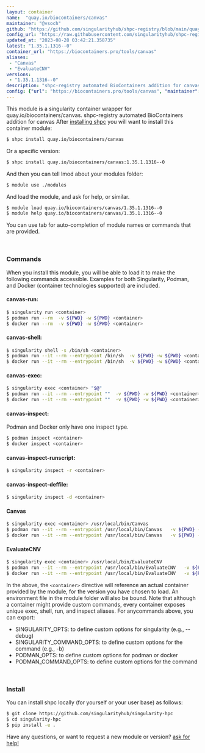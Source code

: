 ```yaml
---
layout: container
name:  "quay.io/biocontainers/canvas"
maintainer: "@vsoch"
github: "https://github.com/singularityhub/shpc-registry/blob/main/quay.io/biocontainers/canvas/container.yaml"
config_url: "https://raw.githubusercontent.com/singularityhub/shpc-registry/main/quay.io/biocontainers/canvas/container.yaml"
updated_at: "2023-08-28 03:42:21.358735"
latest: "1.35.1.1316--0"
container_url: "https://biocontainers.pro/tools/canvas"
aliases:
 - "Canvas"
 - "EvaluateCNV"
versions:
 - "1.35.1.1316--0"
description: "shpc-registry automated BioContainers addition for canvas"
config: {"url": "https://biocontainers.pro/tools/canvas", "maintainer": "@vsoch", "description": "shpc-registry automated BioContainers addition for canvas", "latest": {"1.35.1.1316--0": "sha256:451402da5627cab049012dbe0134679a6c0067e3140efd1f91e492dfdf61d940"}, "tags": {"1.35.1.1316--0": "sha256:451402da5627cab049012dbe0134679a6c0067e3140efd1f91e492dfdf61d940"}, "docker": "quay.io/biocontainers/canvas", "aliases": {"Canvas": "/usr/local/bin/Canvas", "EvaluateCNV": "/usr/local/bin/EvaluateCNV"}}
---
```


This module is a singularity container wrapper for quay.io/biocontainers/canvas.
shpc-registry automated BioContainers addition for canvas
After [installing shpc](#install) you will want to install this container module:


```bash
$ shpc install quay.io/biocontainers/canvas
```

Or a specific version:

```bash
$ shpc install quay.io/biocontainers/canvas:1.35.1.1316--0
```

And then you can tell lmod about your modules folder:

```bash
$ module use ./modules
```

And load the module, and ask for help, or similar.

```bash
$ module load quay.io/biocontainers/canvas/1.35.1.1316--0
$ module help quay.io/biocontainers/canvas/1.35.1.1316--0
```

You can use tab for auto-completion of module names or commands that are provided.

<br>

### Commands

When you install this module, you will be able to load it to make the following commands accessible.
Examples for both Singularity, Podman, and Docker (container technologies supported) are included.

#### canvas-run:

```bash
$ singularity run <container>
$ podman run --rm  -v ${PWD} -w ${PWD} <container>
$ docker run --rm  -v ${PWD} -w ${PWD} <container>
```

#### canvas-shell:

```bash
$ singularity shell -s /bin/sh <container>
$ podman run --it --rm --entrypoint /bin/sh  -v ${PWD} -w ${PWD} <container>
$ docker run --it --rm --entrypoint /bin/sh  -v ${PWD} -w ${PWD} <container>
```

#### canvas-exec:

```bash
$ singularity exec <container> "$@"
$ podman run --it --rm --entrypoint ""  -v ${PWD} -w ${PWD} <container> "$@"
$ docker run --it --rm --entrypoint ""  -v ${PWD} -w ${PWD} <container> "$@"
```

#### canvas-inspect:

Podman and Docker only have one inspect type.

```bash
$ podman inspect <container>
$ docker inspect <container>
```

#### canvas-inspect-runscript:

```bash
$ singularity inspect -r <container>
```

#### canvas-inspect-deffile:

```bash
$ singularity inspect -d <container>
```


#### Canvas

```bash
$ singularity exec <container> /usr/local/bin/Canvas
$ podman run --it --rm --entrypoint /usr/local/bin/Canvas   -v ${PWD} -w ${PWD} <container> -c " $@"
$ docker run --it --rm --entrypoint /usr/local/bin/Canvas   -v ${PWD} -w ${PWD} <container> -c " $@"
```


#### EvaluateCNV

```bash
$ singularity exec <container> /usr/local/bin/EvaluateCNV
$ podman run --it --rm --entrypoint /usr/local/bin/EvaluateCNV   -v ${PWD} -w ${PWD} <container> -c " $@"
$ docker run --it --rm --entrypoint /usr/local/bin/EvaluateCNV   -v ${PWD} -w ${PWD} <container> -c " $@"
```



In the above, the `<container>` directive will reference an actual container provided
by the module, for the version you have chosen to load. An environment file in the
module folder will also be bound. Note that although a container
might provide custom commands, every container exposes unique exec, shell, run, and
inspect aliases. For anycommands above, you can export:

 - SINGULARITY_OPTS: to define custom options for singularity (e.g., --debug)
 - SINGULARITY_COMMAND_OPTS: to define custom options for the command (e.g., -b)
 - PODMAN_OPTS: to define custom options for podman or docker
 - PODMAN_COMMAND_OPTS: to define custom options for the command

<br>

### Install

You can install shpc locally (for yourself or your user base) as follows:

```bash
$ git clone https://github.com/singularityhub/singularity-hpc
$ cd singularity-hpc
$ pip install -e .
```

Have any questions, or want to request a new module or version? [ask for help!](https://github.com/singularityhub/singularity-hpc/issues)